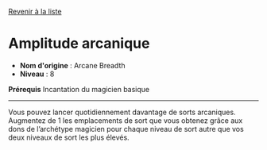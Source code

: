 [Revenir à la liste](..)

# Amplitude arcanique

 * **Nom d'origine** : Arcane Breadth
 * **Niveau** : 8


<p><strong>Prérequis</strong> Incantation du magicien basique</p>
<hr>
<p>Vous pouvez lancer quotidiennement davantage de sorts arcaniques. Augmentez de 1 les emplacements de sort que vous obtenez grâce aux dons de l’archétype magicien pour chaque niveau de sort autre que vos deux niveaux de sort les plus élevés.</p>